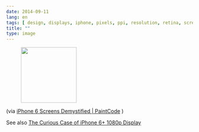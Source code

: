 ```yaml
---
date: 2014-09-11
lang: en
tags: [ design, displays, iphone, pixels, ppi, resolution, retina, screens ]
title: ""
type: image
---
```


<figure>
<a
href="https://hugo.ferreira.cc/via-iphone-6-screens-demystified-paintcode/attachment/77/"
rel="attachment"><img
src="https://hugo.ferreira.cc/wp-content/uploads/2014/09/tumblr_nbreys6GHf1qz82meo1_1280-150x150.png"
width="150" height="150" /></a></figure>

(via [iPhone 6 Screens Demystified  | 
PaintCode](http://www.paintcodeapp.com/news/iphone-6-screens-demystified)
)

See also [The Curious Case of iPhone 6+ 1080p
Display](https://medium.com/@brucewangsg/the-curious-case-of-iphone-6-1080p-display-b33dac5bbcb6)

